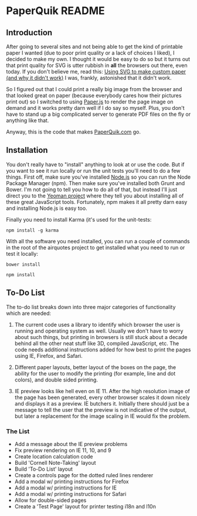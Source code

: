 # PaperQuik README

## Introduction

After going to several sites and not being able to get the kind of printable paper I wanted (due to poor print quality or a lack of choices I liked), I decided to make my own. I thought it would be easy to do so but it turns out that print quality for SVG is utter rubbish in **all** the browsers out there, even today. If you don't believe me, read this: [Using SVG to make custom paper (and why it didn't work)](http://johnmunsch.com/2013/09/01/using-svg-to-make-custom-paper-and-why-it-didnt-work/) I was, frankly, astonished that it didn't work.

So I figured out that I could print a really big image from the browser and that looked great on paper (because everybody cares how their pictures print out) so I switched to using [Paper.js](http://paperjs.org/) to render the page image on demand and it works pretty darn well if I do say so myself. Plus, you don't have to stand up a big complicated server to generate PDF files on the fly or anything like that.

Anyway, this is the code that makes [PaperQuik.com](http://paperquik.com) go.

## Installation

You don't really have to "install" anything to look at or use the code. But if you want to see it run locally or run the unit tests you'll need to do a few things. First off, make sure you've installed [Node.js](http://nodejs.org) so you can run the Node Package Manager (npm). Then make sure you've installed both Grunt and Bower. I'm not going to tell you how to do all of that, but instead I'll just direct you to the [Yeoman project](http://yeoman.io) where they tell you about installing all of these great JavaScript tools. Fortunately, npm makes it all pretty darn easy and installing Node.js is easy too.

Finally you need to install Karma (it's used for the unit-tests:

`npm install -g karma`

With all the software you need installed, you can run a couple of commands in the root of the airquotes project to get installed what you need to run or test it locally:

`bower install`

`npm install`

## To-Do List

The to-do list breaks down into three major categories of functionality which are needed: 

1. The current code uses a library to identify which browser the user is running and operating system as well. Usually we don't have to worry about such things, but printing in browsers is still stuck about a decade behind all the other neat stuff like 3D, compiled JavaScript, etc. The code needs additional instructions added for how best to print the pages using IE, Firefox, and Safari.

1. Different paper layouts, better layout of the boxes on the page, the ability for the user to modify the printing (for example, line and dot colors), and double sided printing.

1. IE preview looks like hell even on IE 11. After the high resolution image of the page has been generated, every other browser scales it down nicely and displays it as a preview. IE butchers it. Initially there should just be a message to tell the user that the preview is not indicative of the output, but later a replacement for the image scaling in IE would fix the problem.

### The List

* Add a message about the IE preview problems
* Fix preview rendering on IE 11, 10, and 9
* Create location calculation code
* Build 'Cornell Note-Taking' layout
* Build 'To-Do List' layout
* Create a controls page for the dotted ruled lines renderer
* Add a modal w/ printing instructions for Firefox
* Add a modal w/ printing instructions for IE
* Add a modal w/ printing instructions for Safari
* Allow for double-sided pages
* Create a 'Test Page' layout for printer testing
i18n and l10n
